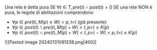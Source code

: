 Una rete è detta pura SE $\forall t \in T, pre(t) \cap post(t) = 0$
SE una rete NON è pura, le regole di abilitazioni comprendono
- $\forall p \in pre(t), M(p) \geq W(<p,t>)$ (già presente)
- $\forall p \in post(t) \backslash pre(t), M(p) + W(<t,p>) \leq K(p)$
- $\forall p \in post(t) \cap pre(t), M(p) + W(<t,p>) - W(<p,t>) \leq K(p)$

![[Pasted image 20240131091238.png|400]]
